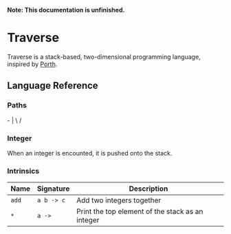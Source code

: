 **Note: This documentation is unfinished.**

# Traverse

Traverse is a stack-based, two-dimensional programming language, inspired by [Porth](https://gitlab.com/tsoding/porth).

## Language Reference

### Paths

\- | \ /

### Integer

When an integer is encounted, it is pushed onto the stack.

### Intrinsics

| Name  | Signature  | Description                                      |
| ----- | ---------- | ------------------------------------------------ |
| `add` | `a b -> c` | Add two integers together                        |
| `*`   | `a -> `    | Print the top element of the stack as an integer |
